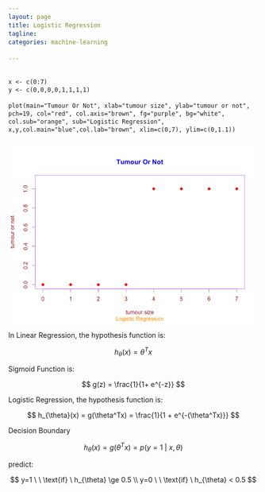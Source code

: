 ```yaml
---
layout: page
title: Logistic Regression
tagline:
categories: machine-learning

---
```


<pre><code>
x <- c(0:7)
y <- c(0,0,0,0,1,1,1,1)

plot(main="Tumour Or Not", xlab="tumour size", ylab="tumour or not", pch=19, col="red", col.axis="brown", fg="purple", bg="white", col.sub="orange", sub="Logistic Regression", x,y,col.main="blue",col.lab="brown", xlim=c(0,7), ylim=c(0,1.1))

</code></pre>

<img src="/images/logistic-regression-1.png">

In Linear Regression, the hypothesis function is:

$$ h_{\theta}(x) = \theta^Tx $$

Sigmoid Function is:

$$ g(z) = \frac{1}{1+ e^{-z}} $$

Logistic Regression, the hypothesis function is:

$$
h_{\theta}(x) = g(\theta^Tx) =
\frac{1}{1 + e^{-(\theta^Tx)}}
$$

Decision Boundary

$$
h_{\theta}(x) = g(\theta^Tx) = p(y=1 \ | \ x, \theta)
$$

predict:

$$
y=1 \ \ \text{if} \ h_{\theta} \ge 0.5 \\
y=0 \ \ \text{if} \ h_{\theta} < 0.5
$$
